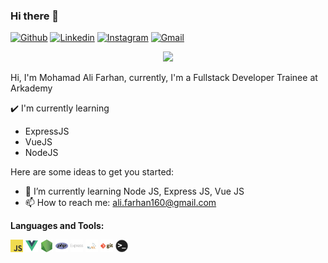### Hi there 👋

[![Github](https://img.shields.io/badge/-Github-000?style=flat&logo=Github&logoColor=white)](https://github.com/Alfahan)
[![Linkedin](https://img.shields.io/badge/-LinkedIn-blue?style=flat&logo=Linkedin&logoColor=white)](https://linkedin.com/in/alfahan)
[![Instagram](https://img.shields.io/badge/-Instagram-c13584?style=flat&labelColor=c13584&logo=instagram&logoColor=white)](https://www.instagram.com/alfa_han/)
[![Gmail](https://img.shields.io/badge/-Gmail-c14438?style=flat&logo=Gmail&logoColor=white)](mailto:ali.farhan160@gmail.com)

<p align="center"><img src="https://i.imgur.com/A6bWGFl.gif"/></p>

<!-- a Fullstack Developer (soon) 🚀 from Tegal, -->
Hi, I'm Mohamad Ali Farhan, currently, I'm a Fullstack Developer Trainee at Arkademy
<!--I'm a creative problem solving enthusiast, with a constantly growing love for languages. Beside's programming, I enjoy Playing Pro Evolution Soccer in my Personal Computer. -->

✔️ I'm currently learning
- ExpressJS
- VueJS
- NodeJS


Here are some ideas to get you started:

- 🌱 I’m currently learning Node JS, Express JS, Vue JS
- 📫 How to reach me: ali.farhan160@gmail.com 


**Languages and Tools:**  

<code><img height="20" src="https://raw.githubusercontent.com/github/explore/80688e429a7d4ef2fca1e82350fe8e3517d3494d/topics/javascript/javascript.png"></code>
<code><img height="20" src="https://raw.githubusercontent.com/github/explore/80688e429a7d4ef2fca1e82350fe8e3517d3494d/topics/vue/vue.png"></code>
<code><img height="20" src="https://raw.githubusercontent.com/github/explore/80688e429a7d4ef2fca1e82350fe8e3517d3494d/topics/nodejs/nodejs.png"></code>
<code><img height="20" src="https://raw.githubusercontent.com/github/explore/80688e429a7d4ef2fca1e82350fe8e3517d3494d/topics/php/php.png"></code>
<code><img height="20" src="https://raw.githubusercontent.com/github/explore/80688e429a7d4ef2fca1e82350fe8e3517d3494d/topics/express/express.png"></code>
<code><img height="20" src="https://raw.githubusercontent.com/github/explore/80688e429a7d4ef2fca1e82350fe8e3517d3494d/topics/mysql/mysql.png"></code>
<code><img height="20" src="https://raw.githubusercontent.com/github/explore/80688e429a7d4ef2fca1e82350fe8e3517d3494d/topics/git/git.png"></code>
<code><img height="20" src="https://raw.githubusercontent.com/github/explore/80688e429a7d4ef2fca1e82350fe8e3517d3494d/topics/terminal/terminal.png"></code>

